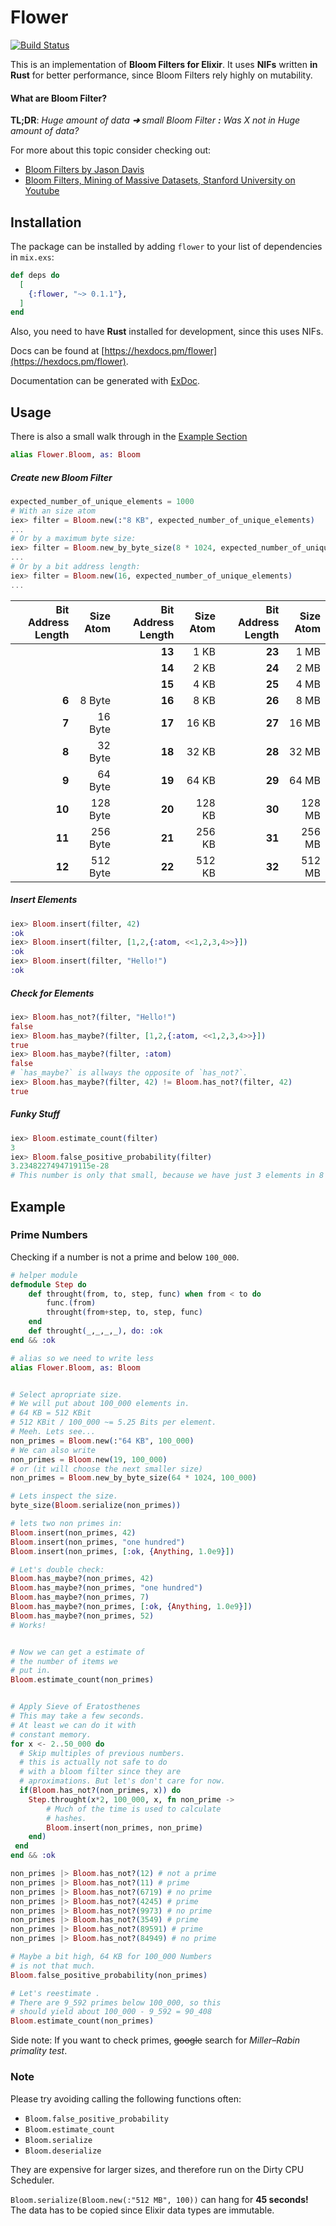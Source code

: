 # Flower
[![Build Status](https://travis-ci.org/CodeSteak/Flower.svg?branch=master)](https://travis-ci.org/CodeSteak/Flower)

This is an implementation of __Bloom Filters for Elixir__. It uses __NIFs__ written __in Rust__ for better performance, since Bloom Filters rely highly on mutability.

#### What are Bloom Filter?
__TL;DR__: *Huge amount of data __➜__ small Bloom Filter __:__ Was X not in Huge amount of data?*

For more about this topic consider checking out:
* [Bloom Filters by Jason Davis](https://www.jasondavies.com/bloomfilter/)
* [Bloom Filters, Mining of Massive Datasets, Stanford University on Youtube](https://www.youtube.com/watch?v=qBTdukbzc78)

## Installation

The package can be installed by adding `flower` to your list of dependencies in `mix.exs`:

```elixir
def deps do
  [
    {:flower, "~> 0.1.1"},
  ]
end
```

Also, you need to have __Rust__ installed for development, since this uses NIFs.

Docs can be found at [https://hexdocs.pm/flower](https://hexdocs.pm/flower).

Documentation can be generated with [ExDoc](https://github.com/elixir-lang/ex_doc).

## Usage
There is also a small walk through in the [Example Section](#example)
```elixir
alias Flower.Bloom, as: Bloom
```
##### Create new Bloom Filter
```elixir
expected_number_of_unique_elements = 1000
# With an size atom
iex> filter = Bloom.new(:"8 KB", expected_number_of_unique_elements)
...
# Or by a maximum byte size:
iex> filter = Bloom.new_by_byte_size(8 * 1024, expected_number_of_unique_elements)
...
# Or by a bit address length:
iex> filter = Bloom.new(16, expected_number_of_unique_elements)
...
```
| Bit Address Length|Size Atom| Bit Address Length|Size Atom| Bit Address Length|Size Atom|
|-------:|---------:|-------:|---------:|-------:|---------:|
|        |          | __13__ | 1 KB     | __23__ | 1 MB     |
|        |          | __14__ | 2 KB     | __24__ | 2 MB     |
|        |          | __15__ | 4 KB     | __25__ | 4 MB     |
|  __6__ | 8 Byte   | __16__ | 8 KB     | __26__ | 8 MB     |
|  __7__ | 16 Byte  | __17__ | 16 KB    | __27__ | 16 MB    |
|  __8__ | 32 Byte  | __18__ | 32 KB    | __28__ | 32 MB    |
|  __9__ | 64 Byte  | __19__ | 64 KB    | __29__ | 64 MB    |
| __10__ | 128 Byte | __20__ | 128 KB   | __30__ | 128 MB   |
| __11__ | 256 Byte | __21__ | 256 KB   | __31__ | 256 MB   |
| __12__ | 512 Byte | __22__ | 512 KB   | __32__ | 512 MB   |

##### Insert Elements
```elixir
iex> Bloom.insert(filter, 42)
:ok
iex> Bloom.insert(filter, [1,2,{:atom, <<1,2,3,4>>}])
:ok
iex> Bloom.insert(filter, "Hello!")
:ok
```

##### Check for Elements
```elixir
iex> Bloom.has_not?(filter, "Hello!")
false
iex> Bloom.has_maybe?(filter, [1,2,{:atom, <<1,2,3,4>>}])
true
iex> Bloom.has_maybe?(filter, :atom)
false
# `has_maybe?` is allways the opposite of `has_not?`.
iex> Bloom.has_maybe?(filter, 42) != Bloom.has_not?(filter, 42)
true
```

##### Funky Stuff
```elixir
iex> Bloom.estimate_count(filter)
3
iex> Bloom.false_positive_probability(filter)
3.2348227494719115e-28
# This number is only that small, because we have just 3 elements in 8 KBs.
```
## <a name="example"></a>Example
### Prime Numbers
Checking if a number is not a prime and below `100_000`.
```elixir
# helper module
defmodule Step do
    def throught(from, to, step, func) when from < to do
        func.(from)
        throught(from+step, to, step, func)
    end
    def throught(_,_,_,_), do: :ok
end && :ok

# alias so we need to write less
alias Flower.Bloom, as: Bloom


# Select apropriate size.
# We will put about 100_000 elements in.
# 64 KB = 512 KBit
# 512 KBit / 100_000 ~= 5.25 Bits per element.
# Meeh. Lets see...
non_primes = Bloom.new(:"64 KB", 100_000)
# We can also write
non_primes = Bloom.new(19, 100_000)
# or (it will choose the next smaller size)
non_primes = Bloom.new_by_byte_size(64 * 1024, 100_000)

# Lets inspect the size.
byte_size(Bloom.serialize(non_primes))

# lets two non primes in:
Bloom.insert(non_primes, 42)
Bloom.insert(non_primes, "one hundred")
Bloom.insert(non_primes, [:ok, {Anything, 1.0e9}])

# Let's double check:
Bloom.has_maybe?(non_primes, 42)
Bloom.has_maybe?(non_primes, "one hundred")
Bloom.has_maybe?(non_primes, 7)
Bloom.has_maybe?(non_primes, [:ok, {Anything, 1.0e9}])
Bloom.has_maybe?(non_primes, 52)
# Works!


# Now we can get a estimate of
# the number of items we
# put in.
Bloom.estimate_count(non_primes)


# Apply Sieve of Eratosthenes
# This may take a few seconds.
# At least we can do it with
# constant memory.
for x <- 2..50_000 do
  # Skip multiples of previous numbers.
  # this is actually not safe to do
  # with a bloom filter since they are
  # aproximations. But let's don't care for now.
  if(Bloom.has_not?(non_primes, x)) do
    Step.throught(x*2, 100_000, x, fn non_prime ->
        # Much of the time is used to calculate
        # hashes.
        Bloom.insert(non_primes, non_prime)
    end)
 end
end && :ok

non_primes |> Bloom.has_not?(12) # not a prime
non_primes |> Bloom.has_not?(11) # prime
non_primes |> Bloom.has_not?(6719) # no prime
non_primes |> Bloom.has_not?(4245) # prime
non_primes |> Bloom.has_not?(9973) # no prime
non_primes |> Bloom.has_not?(3549) # prime
non_primes |> Bloom.has_not?(89591) # prime
non_primes |> Bloom.has_not?(84949) # no prime

# Maybe a bit high, 64 KB for 100_000 Numbers
# is not that much.
Bloom.false_positive_probability(non_primes)

# Let's reestimate .
# There are 9_592 primes below 100_000, so this
# should yield about 100_000 - 9_592 = 90_408
Bloom.estimate_count(non_primes)
```
Side note: If you want to check primes, ~~google~~
search for *Miller–Rabin primality test*.

### Note
Please try avoiding calling the following functions often:
* `Bloom.false_positive_probability`
* `Bloom.estimate_count`
* `Bloom.serialize`
* `Bloom.deserialize`

They are expensive for larger sizes,
and therefore run on the Dirty CPU Scheduler.

`Bloom.serialize(Bloom.new(:"512 MB", 100))` can hang for __45 seconds!__
The data has to be copied since Elixir data types are immutable.
